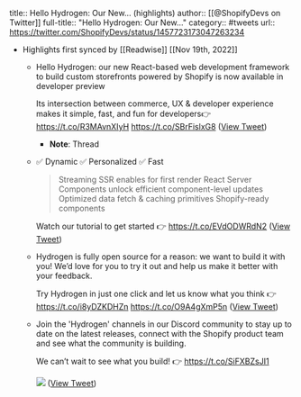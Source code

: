 title:: Hello Hydrogen: Our New... (highlights)
author:: [[@ShopifyDevs on Twitter]]
full-title:: "Hello Hydrogen: Our New..."
category:: #tweets
url:: https://twitter.com/ShopifyDevs/status/1457723173047263234

- Highlights first synced by [[Readwise]] [[Nov 19th, 2022]]
	- Hello Hydrogen: our new React-based web development framework to build custom storefronts powered by Shopify is now available in developer preview 
	  
	  Its intersection between commerce, UX & developer experience makes it simple, fast, and fun for developers👉https://t.co/R3MAvnXIyH https://t.co/SBrFislxG8 ([View Tweet](https://twitter.com/ShopifyDevs/status/1457723173047263234))
		- **Note**: Thread
	- ✅ Dynamic
	  ✅ Personalized
	  ✅ Fast
	  
	  > Streaming SSR enables for first render
	  > React Server Components unlock efficient component-level updates
	  > Optimized data fetch & caching primitives
	  > Shopify-ready components
	  
	  Watch our tutorial to get started
	  👉 https://t.co/EVdODWRdN2 ([View Tweet](https://twitter.com/ShopifyDevs/status/1457723177803649042))
	- Hydrogen is fully open source for a reason: we want to build it with you! We’d love for you to try it out and help us make it better with your feedback.
	  
	  Try Hydrogen in just one click and let us know what you think
	  👉 https://t.co/i8yDZKDHZn https://t.co/O9A4gXmP5n ([View Tweet](https://twitter.com/ShopifyDevs/status/1457723202487083008))
	- Join the 'Hydrogen' channels in our Discord community to stay up to date on the latest releases, connect with the Shopify product team and see what the community is building.
	  
	  We can’t wait to see what you build! 
	  👉 https://t.co/SiFXBZsJI1 
	  
	  ![](https://pbs.twimg.com/media/FDrfQPCXIAIMNXP.jpg) ([View Tweet](https://twitter.com/ShopifyDevs/status/1457723210816970760))